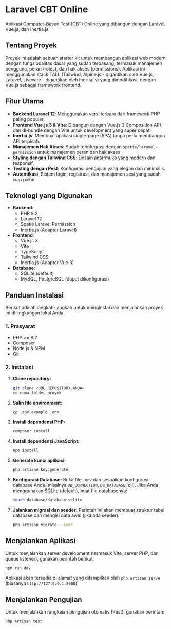 # Laravel CBT Online

Aplikasi Computer-Based Test (CBT) Online yang dibangun dengan Laravel, Vue.js, dan Inertia.js.

## Tentang Proyek

Proyek ini adalah sebuah starter kit untuk membangun aplikasi web modern dengan fungsionalitas dasar yang sudah terpasang, termasuk manajemen pengguna, peran (roles), dan hak akses (permissions). Aplikasi ini menggunakan stack TALL (Tailwind, Alpine.js - digantikan oleh Vue.js, Laravel, Livewire - digantikan oleh Inertia.js) yang dimodifikasi, dengan Vue.js sebagai framework frontend.

## Fitur Utama

-   **Backend Laravel 12**: Menggunakan versi terbaru dari framework PHP paling populer.
-   **Frontend Vue.js 3 & Vite**: Dibangun dengan Vue.js 3 Composition API dan di-bundle dengan Vite untuk development yang super cepat.
-   **Inertia.js**: Membuat aplikasi single-page (SPA) tanpa perlu membangun API terpisah.
-   **Manajemen Hak Akses**: Sudah terintegrasi dengan `spatie/laravel-permission` untuk manajemen peran dan hak akses.
-   **Styling dengan Tailwind CSS**: Desain antarmuka yang modern dan responsif.
-   **Testing dengan Pest**: Konfigurasi pengujian yang elegan dan minimalis.
-   **Autentikasi**: Sistem login, registrasi, dan manajemen sesi yang sudah siap pakai.

## Teknologi yang Digunakan

-   **Backend**:
    -   PHP 8.2
    -   Laravel 12
    -   Spatie Laravel Permission
    -   Inertia.js (Adapter Laravel)
-   **Frontend**:
    -   Vue.js 3
    -   Vite
    -   TypeScript
    -   Tailwind CSS
    -   Inertia.js (Adapter Vue 3)
-   **Database**:
    -   SQLite (default)
    -   MySQL, PostgreSQL (dapat dikonfigurasi)

## Panduan Instalasi

Berikut adalah langkah-langkah untuk menginstal dan menjalankan proyek ini di lingkungan lokal Anda.

### 1. Prasyarat

-   PHP >= 8.2
-   Composer
-   Node.js & NPM
-   Git

### 2. Instalasi

1.  **Clone repository:**
    ```bash
    git clone <URL_REPOSITORY_ANDA>
    cd nama-folder-proyek
    ```

2.  **Salin file environment:**
    ```bash
    cp .env.example .env
    ```

3.  **Install dependensi PHP:**
    ```bash
    composer install
    ```

4.  **Install dependensi JavaScript:**
    ```bash
    npm install
    ```

5.  **Generate kunci aplikasi:**
    ```bash
    php artisan key:generate
    ```

6.  **Konfigurasi Database:**
    Buka file `.env` dan sesuaikan konfigurasi database Anda (misalnya `DB_CONNECTION`, `DB_DATABASE`, dll). Jika Anda menggunakan SQLite (default), buat file databasenya:
    ```bash
    touch database/database.sqlite
    ```

7.  **Jalankan migrasi dan seeder:**
    Perintah ini akan membuat struktur tabel database dan mengisi data awal (jika ada seeder).
    ```bash
    php artisan migrate --seed
    ```

## Menjalankan Aplikasi

Untuk menjalankan server development (termasuk Vite, server PHP, dan queue listener), gunakan perintah berikut:

```bash
npm run dev
```

Aplikasi akan tersedia di alamat yang ditampilkan oleh `php artisan serve` (biasanya `http://127.0.0.1:8000`).

## Menjalankan Pengujian

Untuk menjalankan rangkaian pengujian otomatis (Pest), gunakan perintah:

```bash
php artisan test
```
